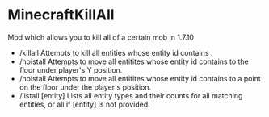 # MinecraftKillAll

Mod which allows you to kill all of a certain mob in 1.7.10

* /killall <entity> Attempts to kill all entities whose entity id contains <entity>.
* /hoistall <entity> Attempts to move all entitites whose entity id contains <entity> to the floor under player's Y position.
* /hoistall <entity> Attempts to move all entitites whose entity id contains <entity> to a point on the floor under the player's position.
* /listall \[entity\] Lists all entity types and their counts for all matching entities, or all if \[entity\] is not provided.